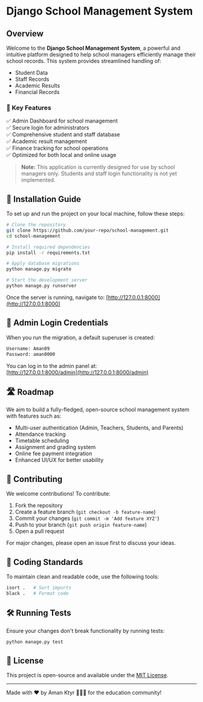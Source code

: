 # Django School Management System

## Overview
Welcome to the **Django School Management System**, a powerful and intuitive platform designed to help school managers efficiently manage their school records. This system provides streamlined handling of:
- Student Data
- Staff Records
- Academic Results
- Financial Records

### 🚀 Key Features
✅ Admin Dashboard for school management  
✅ Secure login for administrators  
✅ Comprehensive student and staff database  
✅ Academic result management  
✅ Finance tracking for school operations  
✅ Optimized for both local and online usage  

> **Note:** This application is currently designed for use by school managers only. Students and staff login functionality is not yet implemented.

## 🔧 Installation Guide

To set up and run the project on your local machine, follow these steps:

```bash
# Clone the repository
git clone https://github.com/your-repo/school-management.git
cd school-management

# Install required dependencies
pip install -r requirements.txt

# Apply database migrations
python manage.py migrate

# Start the development server
python manage.py runserver
```
Once the server is running, navigate to:
[http://127.0.0.1:8000](http://127.0.0.1:8000)

## 🔑 Admin Login Credentials
When you run the migration, a default superuser is created:
```bash
Username: Aman09
Password: aman0000
```
You can log in to the admin panel at:  
[http://127.0.0.1:8000/admin](http://127.0.0.1:8000/admin)

## 🛣 Roadmap
We aim to build a fully-fledged, open-source school management system with features such as:
- Multi-user authentication (Admin, Teachers, Students, and Parents)
- Attendance tracking
- Timetable scheduling
- Assignment and grading system
- Online fee payment integration
- Enhanced UI/UX for better usability

## 🤝 Contributing
We welcome contributions! To contribute:
1. Fork the repository
2. Create a feature branch (`git checkout -b feature-name`)
3. Commit your changes (`git commit -m 'Add feature XYZ'`)
4. Push to your branch (`git push origin feature-name`)
5. Open a pull request

For major changes, please open an issue first to discuss your ideas.

## 📏 Coding Standards
To maintain clean and readable code, use the following tools:
```bash
isort .   # Sort imports
black .   # Format code
```

## 🛠 Running Tests
Ensure your changes don't break functionality by running tests:
```bash
python manage.py test
```

## 📜 License
This project is open-source and available under the [MIT License](LICENSE).

---
Made with ❤️ by Aman Ktyr 🧑🏻‍💻 for the education community!

